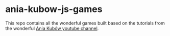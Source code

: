 # ania-kubow-js-games

This repo contains all the wonderful games built based on the tutorials from the wonderful [Ania Kubów youtube channel](https://www.youtube.com/c/AniaKub%C3%B3w).
